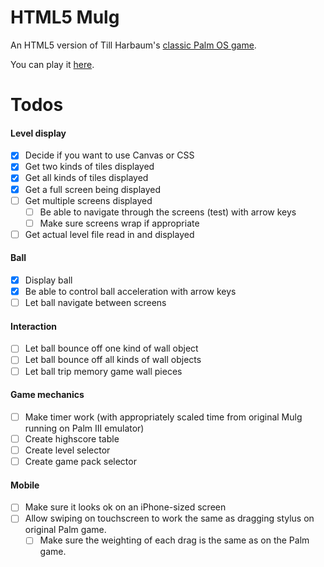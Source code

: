 # HTML5 Mulg
An HTML5 version of Till Harbaum's [classic Palm OS game](http://www.harbaum.org/till/palm/mulg/).

You can play it [here](https://spacetag.github.io/html5-mulg/).

# Todos
#### Level display
- [x] Decide if you want to use Canvas or CSS
- [x] Get two kinds of tiles displayed
- [x] Get all kinds of tiles displayed
- [x] Get a full screen being displayed
- [ ] Get multiple screens displayed
  - [ ] Be able to navigate through the screens (test) with arrow keys
  - [ ] Make sure screens wrap if appropriate
- [ ] Get actual level file read in and displayed

#### Ball
- [x] Display ball
- [x] Be able to control ball acceleration with arrow keys
- [ ] Let ball navigate between screens

#### Interaction
- [ ] Let ball bounce off one kind of wall object
- [ ] Let ball bounce off all kinds of wall objects
- [ ] Let ball trip memory game wall pieces

#### Game mechanics
- [ ] Make timer work (with appropriately scaled time from original Mulg running on Palm III emulator)
- [ ] Create highscore table
- [ ] Create level selector
- [ ] Create game pack selector

#### Mobile
- [ ] Make sure it looks ok on an iPhone-sized screen
- [ ] Allow swiping on touchscreen to work the same as dragging stylus on original Palm game.
  - [ ] Make sure the weighting of each drag is the same as on the Palm game.
